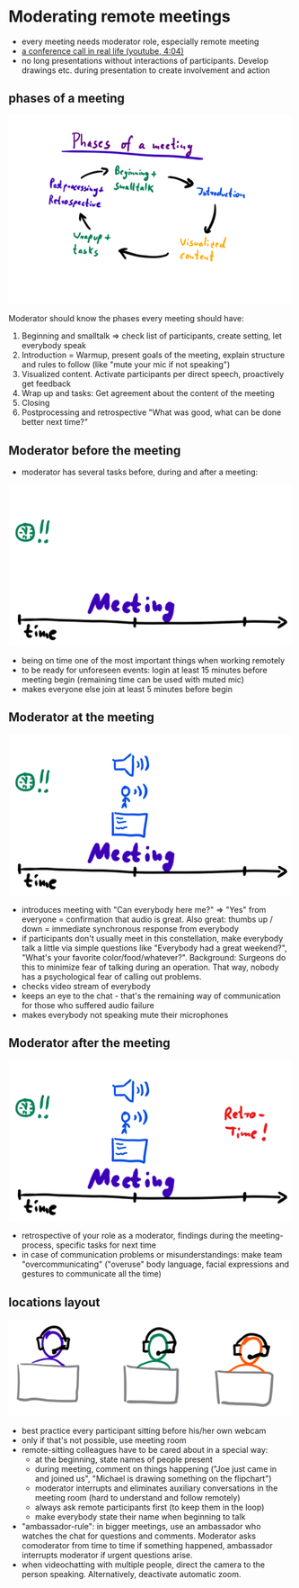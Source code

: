 # Moderating remote meetings
- every meeting needs moderator role, especially remote meeting
- [a conference call in real life (youtube, 4:04)](https://www.youtube.com/watch?v=DYu_bGbZiiQ)
- no long presentations without interactions of participants. Develop drawings etc. during presentation to create involvement and action

## phases of a meeting

![alt text](slides/phasesOfAMeeting.png)

Moderator should know the phases every meeting should have:
1. Beginning and smalltalk => check list of participants, create setting, let everybody speak
2. Introduction = Warmup, present goals of the meeting, explain structure and rules to follow (like "mute your mic if not speaking")
3. Visualized content. Activate participants per direct speech, proactively get feedback
4. Wrap up and tasks: Get agreement about the content of the meeting
5. Closing
6. Postprocessing and retrospective "What was good, what can be done better next time?"

## Moderator before the meeting

- moderator has several tasks before, during and after a meeting:

![alt text](slides/meetingBefore.png)

- being on time one of the most important things when working remotely
- to be ready for unforeseen events: login at least 15 minutes before meeting begin (remaining time can be used with muted mic)
- makes everyone else join at least 5 minutes before begin

## Moderator at the meeting

![alt text](slides/meetingDuring.png)

- introduces meeting with "Can everybody here me?" => "Yes" from everyone = confirmation that audio is great. Also great: thumbs up / down = immediate synchronous response from everybody
- if participants don't usually meet in this constellation, make everybody talk a little via simple questions like "Everybody had a great weekend?", "What's your favorite color/food/whatever?". Background: Surgeons do this to minimize fear of talking during an operation. That way, nobody has a psychological fear of calling out problems. 
- checks video stream of everybody
- keeps an eye to the chat - that's the remaining way of communication for those who suffered audio failure
- makes everybody not speaking mute their microphones

## Moderator after the meeting

![alt text](slides/meetingAfter.png)

- retrospective of your role as a moderator, findings during the meeting-process, specific tasks for next time
- in case of communication problems or misunderstandings: make team "overcommunicating" ("overuse" body language, facial expressions and gestures to communicate all the time) 

## locations layout

![alt text](slides/locationsLayout.png)

- best practice every participant sitting before his/her own webcam
- only if that's not possible, use meeting room
- remote-sitting colleagues have to be cared about in a special way:
   - at the beginning, state names of people present
   - during meeting, comment on things happening ("Joe just came in and joined us", "Michael is drawing something on the flipchart")
   - moderator interrupts and eliminates auxiliary conversations in the meeting room (hard to understand and follow remotely)
   - always ask remote participants first (to keep them in the loop)
   - make everybody state their name when beginning to talk
- "ambassador-rule": in bigger meetings, use an ambassador who watches the chat for questions and comments. Moderator asks comoderator from time to time if something happened, ambassador interrupts moderator if urgent questions arise.
- when videochatting with multiple people, direct the camera to the person speaking. Alternatively, deactivate automatic zoom.
